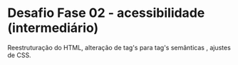 # Desafio Fase 02 - acessibilidade (intermediário)

Reestruturação do HTML, alteração de tag's para tag's semânticas , ajustes de CSS.